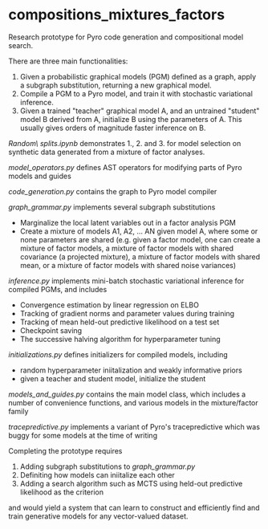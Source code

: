 # compositions_mixtures_factors
Research prototype for Pyro code generation and compositional model search.

There are three main functionalities:
1. Given a probabilistic graphical models (PGM) defined as a graph, apply a subgraph substitution, returning a new graphical model. 
2. Compile a PGM to a Pyro model, and train it with stochastic variational inference.
3. Given a trained "teacher" graphical model A, and an untrained "student" model B derived from A, initialize B using the parameters of A. This usually gives orders of magnitude faster inference on B.

*Random\ splits.ipynb* demonstrates 1., 2. and 3. for model selection on synthetic data generated from a mixture of factor analyses.

*model_operators.py* defines AST operators for modifying parts of Pyro models and guides

*code_generation.py* contains the graph to Pyro model compiler

*graph_grammar.py* implements several subgraph substitutions
  * Marginalize the local latent variables out in a factor analysis PGM
  * Create a mixture of models A1, A2, ... AN given model A, where some or none parameters are shared (e.g. given a factor model, one can create a mixture of factor models, a mixture of factor models with shared covariance (a projected mixture), a mixture of factor models with shared mean, or a mixture of factor models with shared noise variances)

*inference.py* implements mini-batch stochastic variational inference for compiled PGMs, and includes
  * Convergence estimation by linear regression on ELBO
  * Tracking of gradient norms and parameter values during training
  * Tracking of mean held-out predictive likelihood on a test set
  * Checkpoint saving
  * The successive halving algorithm for hyperparameter tuning

*initializations.py* defines initializers for compiled models, including
  * random hyperparameter iniitalization and weakly informative priors
  * given a teacher and student model, initialize the student

*models_and_guides.py* contains the main model class, which includes a number of convenience functions, and various models in the mixture/factor family

*tracepredictive.py* implements a variant of Pyro's tracepredictive which was buggy for some models at the time of writing

Completing the prototype requires
1. Adding subgraph substitutions to *graph_grammar.py*
2. Definiting how models can iniitalize each other
3. Adding a search algorithm such as MCTS using held-out predictive likelihood as the criterion

and would yield a system that can learn to construct and efficiently find and train generative models for any vector-valued dataset.
